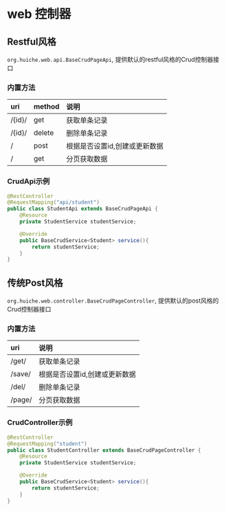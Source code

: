 # web 控制器
## Restful风格
`org.huiche.web.api.BaseCrudPageApi`, 提供默认的restful风格的Crud控制器接口
### 内置方法
uri|method|说明
:-|:-|:-
/{id}/|get|获取单条记录
/{id}/|delete|删除单条记录
/|post|根据是否设置id,创建或更新数据
/|get|分页获取数据
### CrudApi示例
```java
@RestController
@RequestMapping("api/student")
public class StudentApi extends BaseCrudPageApi {
    @Resource
    private StudentService studentService;

    @Override
    public BaseCrudService<Student> service(){
        return studentService;
    }
}
```
## 传统Post风格
`org.huiche.web.controller.BaseCrudPageController`, 提供默认的post风格的Crud控制器接口
### 内置方法
uri|说明
:-|:-
/get/|获取单条记录
/save/|根据是否设置id,创建或更新数据
/del/|删除单条记录
/page/|分页获取数据
### CrudController示例
```java
@RestController
@RequestMapping("student")
public class StudentController extends BaseCrudPageController {
    @Resource
    private StudentService studentService;

    @Override
    public BaseCrudService<Student> service(){
        return studentService;
    }
}
```